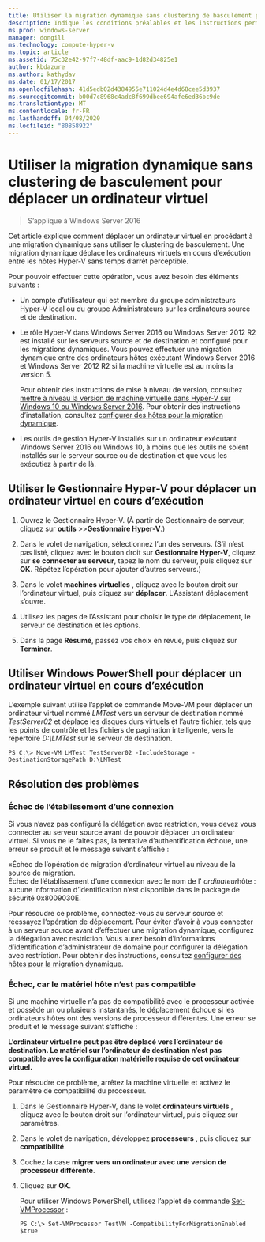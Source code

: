 ```yaml
---
title: Utiliser la migration dynamique sans clustering de basculement pour déplacer un ordinateur virtuel
description: Indique les conditions préalables et les instructions permettant d’exécuter une migration dynamique dans un environnement autonome.
ms.prod: windows-server
manager: dongill
ms.technology: compute-hyper-v
ms.topic: article
ms.assetid: 75c32e42-97f7-48df-aac9-1d82d34825e1
author: kbdazure
ms.author: kathydav
ms.date: 01/17/2017
ms.openlocfilehash: 41d5edb02d4384955e711024d4e4d68cee5d3937
ms.sourcegitcommit: b00d7c8968c4adc8f699dbee694afe6ed36bc9de
ms.translationtype: MT
ms.contentlocale: fr-FR
ms.lasthandoff: 04/08/2020
ms.locfileid: "80858922"
---
```

# <a name="use-live-migration-without-failover-clustering-to-move-a-virtual-machine"></a>Utiliser la migration dynamique sans clustering de basculement pour déplacer un ordinateur virtuel

>S’applique à Windows Server 2016

Cet article explique comment déplacer un ordinateur virtuel en procédant à une migration dynamique sans utiliser le clustering de basculement. Une migration dynamique déplace les ordinateurs virtuels en cours d’exécution entre les hôtes Hyper-V sans temps d’arrêt perceptible.   
  
Pour pouvoir effectuer cette opération, vous avez besoin des éléments suivants :   

- Un compte d’utilisateur qui est membre du groupe administrateurs Hyper-V local ou du groupe Administrateurs sur les ordinateurs source et de destination. 
  
- Le rôle Hyper-V dans Windows Server 2016 ou Windows Server 2012 R2 est installé sur les serveurs source et de destination et configuré pour les migrations dynamiques. Vous pouvez effectuer une migration dynamique entre des ordinateurs hôtes exécutant Windows Server 2016 et Windows Server 2012 R2 si la machine virtuelle est au moins la version 5.

    Pour obtenir des instructions de mise à niveau de version, consultez [mettre à niveau la version de machine virtuelle dans Hyper-V sur Windows 10 ou Windows Server 2016](../deploy/Upgrade-virtual-machine-version-in-Hyper-V-on-Windows-or-Windows-Server.md). Pour obtenir des instructions d’installation, consultez [configurer des hôtes pour la migration dynamique](../deploy/Set-up-hosts-for-live-migration-without-Failover-Clustering.md).

- Les outils de gestion Hyper-V installés sur un ordinateur exécutant Windows Server 2016 ou Windows 10, à moins que les outils ne soient installés sur le serveur source ou de destination et que vous les exécutiez à partir de là.  
   
## <a name="use-hyper-v-manager-to-move-a-running-virtual-machine"></a>Utiliser le Gestionnaire Hyper-V pour déplacer un ordinateur virtuel en cours d’exécution  
  
1.  Ouvrez le Gestionnaire Hyper-V. (À partir de Gestionnaire de serveur, cliquez sur **outils** >>**Gestionnaire Hyper-V**.)  
  
2.  Dans le volet de navigation, sélectionnez l’un des serveurs. (S’il n’est pas listé, cliquez avec le bouton droit sur **Gestionnaire Hyper-V**, cliquez sur **se connecter au serveur**, tapez le nom du serveur, puis cliquez sur **OK**. Répétez l’opération pour ajouter d’autres serveurs.)  
  
3.  Dans le volet **machines virtuelles** , cliquez avec le bouton droit sur l’ordinateur virtuel, puis cliquez sur **déplacer**. L’Assistant déplacement s’ouvre. 
  
4.  Utilisez les pages de l’Assistant pour choisir le type de déplacement, le serveur de destination et les options.
  
5.  Dans la page **Résumé**, passez vos choix en revue, puis cliquez sur **Terminer**.  

## <a name="use-windows-powershell-to-move-a-running-virtual-machine"></a>Utiliser Windows PowerShell pour déplacer un ordinateur virtuel en cours d’exécution
  
L’exemple suivant utilise l’applet de commande Move-VM pour déplacer un ordinateur virtuel nommé *LMTest* vers un serveur de destination nommé *TestServer02* et déplace les disques durs virtuels et l’autre fichier, tels que les points de contrôle et les fichiers de pagination intelligente, vers le répertoire *D:\LMTest* sur le serveur de destination.  
  
```  
PS C:\> Move-VM LMTest TestServer02 -IncludeStorage -DestinationStoragePath D:\LMTest  
```  
  
## <a name="troubleshooting"></a>Résolution des problèmes

### <a name="failed-to-establish-a-connection"></a>Échec de l’établissement d’une connexion 

Si vous n’avez pas configuré la délégation avec restriction, vous devez vous connecter au serveur source avant de pouvoir déplacer un ordinateur virtuel. Si vous ne le faites pas, la tentative d’authentification échoue, une erreur se produit et le message suivant s’affiche :  
  
«Échec de l’opération de migration d’ordinateur virtuel au niveau de la source de migration.  
Échec de l’établissement d’une connexion avec le nom de l' *ordinateur*hôte : aucune information d’identification n’est disponible dans le package de sécurité 0x8009030E.
  
 Pour résoudre ce problème, connectez-vous au serveur source et réessayez l’opération de déplacement. Pour éviter d’avoir à vous connecter à un serveur source avant d’effectuer une migration dynamique, configurez la délégation avec restriction. Vous aurez besoin d’informations d’identification d’administrateur de domaine pour configurer la délégation avec restriction. Pour obtenir des instructions, consultez [configurer des hôtes pour la migration dynamique](../deploy/Set-up-hosts-for-live-migration-without-Failover-Clustering.md). 
 
 ### <a name="failed-because-the-host-hardware-isnt-compatible"></a>Échec, car le matériel hôte n’est pas compatible
 
 Si une machine virtuelle n’a pas de compatibilité avec le processeur activée et possède un ou plusieurs instantanés, le déplacement échoue si les ordinateurs hôtes ont des versions de processeur différentes. Une erreur se produit et le message suivant s’affiche :
 
**L’ordinateur virtuel ne peut pas être déplacé vers l’ordinateur de destination. Le matériel sur l’ordinateur de destination n’est pas compatible avec la configuration matérielle requise de cet ordinateur virtuel.**
 
 Pour résoudre ce problème, arrêtez la machine virtuelle et activez le paramètre de compatibilité du processeur.
 
1. Dans le Gestionnaire Hyper-V, dans le volet **ordinateurs virtuels** , cliquez avec le bouton droit sur l’ordinateur virtuel, puis cliquez sur paramètres.
2. Dans le volet de navigation, développez **processeurs** , puis cliquez sur **compatibilité**.
3. Cochez la case **migrer vers un ordinateur avec une version de processeur différente**.
4. Cliquez sur **OK**.
 
   Pour utiliser Windows PowerShell, utilisez l’applet de commande [Set-VMProcessor](https://technet.microsoft.com/library/hh848533.aspx) :
 
   ```
   PS C:\> Set-VMProcessor TestVM -CompatibilityForMigrationEnabled $true
   ```